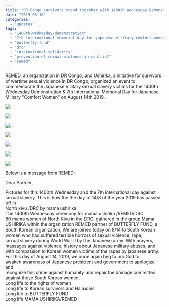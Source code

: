 ```yaml
---
title: "DR Congo survivors stand together with 1400th Wednesday Demonstration & 7th Intl. Memorial Day for Japanese Military \"Comfort Women\""
date: "2019-08-16"
categories: 
  - "updates"
tags: 
  - "1400th-wednesday-demonstration"
  - "7th-international-memorial-day-for-japanese-military-comfort-women"
  - "butterfly-fund"
  - "drc"
  - "international-solidarity"
  - "prevention-of-sexual-violence-in-conflict"
  - "remed"
---
```


REMED, an organization in DR Congo, and Ushirika, a initiative for survivors of wartime sexual violence in DR Congo, organized an event to commemorate the Japanese military sexual slavery victims for the 1400th Wednesday Demonstration & 7th International Memorial Day for Japanese Military "Comfort Women" on August 14th 2019.

![](http://womenandwar.net/kr/wp-content/uploads/2019/08/콩고민주공화국-레메드_-8.14-1400차-수요시위-및-제7차-세계일본군위안부기림일-연대행동_정의기억연대-제공-1-1-1024x683.jpg)

![](http://womenandwar.net/kr/wp-content/uploads/2019/08/콩고민주공화국-레메드_-8.14-1400차-수요시위-및-제7차-세계일본군위안부기림일-연대행동_정의기억연대-제공-2-2-1024x683.jpg)

![](http://womenandwar.net/kr/wp-content/uploads/2019/08/콩고민주공화국-레메드_-8.14-1400차-수요시위-및-제7차-세계일본군위안부기림일-연대행동_정의기억연대-제공-3-1-1024x683.jpg)

![](http://womenandwar.net/kr/wp-content/uploads/2019/08/콩고민주공화국-레메드_-8.14-1400차-수요시위-및-제7차-세계일본군위안부기림일-연대행동_정의기억연대-제공-5-1-1024x683.jpg)

![](http://womenandwar.net/kr/wp-content/uploads/2019/08/콩고민주공화국-레메드_-8.14-1400차-수요시위-및-제7차-세계일본군위안부기림일-연대행동_정의기억연대-제공-6-1-1024x683.jpg)

![](http://womenandwar.net/kr/wp-content/uploads/2019/08/콩고민주공화국-레메드_-8.14-1400차-수요시위-및-제7차-세계일본군위안부기림일-연대행동_정의기억연대-제공-7-1-1024x683.jpg)

![](http://womenandwar.net/kr/wp-content/uploads/2019/08/콩고민주공화국-레메드_-8.14-1400차-수요시위-및-제7차-세계일본군위안부기림일-연대행동_정의기억연대-제공-4-1-1024x683.jpg)

Below is a message from REMED:

Dear Partner,

Pictures for this 1400th Wednesday and the 7th international day against sexual slavery. This is how the the day of 14/8 of the year 2019 has passed off in  
North kivu /DRC by mama ushirika  
The 1400th Wednesday ceremony for mama ushirika /REMED/DRC  
80 mama women of North Kivu in the DRC, gathered in the group Mama  
USHIRIKA within the organization REMED partner of BUTTERFLY FUND, a  
South Korean organization, We are joined today on 8/14 to South Korean  
women who had suffered terrible horrors of sexual violence, rape,  
sexual slavery during World War II by the Japanese army .With prayers,  
massages against violence, history about Japanese military abuses, and  
with compassion to Korean women victims of the rapes by japanese army.  
For this day of August 14, 2019, we once again beg to our God to  
awaken awareness of Japanese president and government to apologize and  
recognize this crime against humanity and repair the damage committed  
against these South Korean women.  
Long life to the rights of women  
Long life to Korean survivors and Halmonis  
Long life to BUTTERFLY FUND  
Long life MAMA USHIRIKA/REMED
